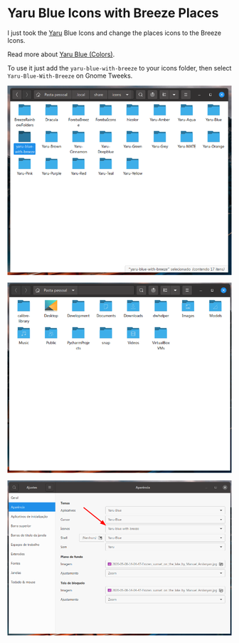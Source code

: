 # Yaru Blue Icons with Breeze Places

I just took the [Yaru](https://github.com/ubuntu/yaru) Blue Icons and change the places icons to the Breeze Icons.

Read more about [Yaru Blue (Colors)](https://github.com/Jannomag/Yaru-Colors).

To use it just add the `yaru-blue-with-breeze` to your icons folder, then select `Yaru-Blue-With-Breeze` on Gnome Tweeks.

![Screenshot 1](https://raw.githubusercontent.com/luizomf/yaru-blue-with-breeze-icons/master/screenshots/s1.png)

![Screenshot 2](https://raw.githubusercontent.com/luizomf/yaru-blue-with-breeze-icons/master/screenshots/s2.png)

![Screenshot 3](https://raw.githubusercontent.com/luizomf/yaru-blue-with-breeze-icons/master/screenshots/s3.png)
